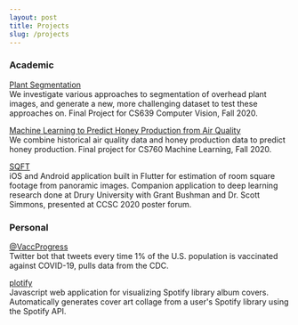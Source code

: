 ```yaml
---
layout: post
title: Projects
slug: /projects
---
```


### Academic
[Plant Segmentation](https://cpsiff.github.io/plant-segmentation)<br>
We investigate various approaches to segmentation of overhead plant images, and generate a new, more challenging dataset to test these approaches on. Final Project for CS639 Computer Vision, Fall 2020.
<br>

[Machine Learning to Predict Honey Production from Air Quality](https://cpsiff.github.io/assets/CS760_Final_Report.pdf)<br>
We combine historical air quality data and honey production data to predict honey production. Final project for CS760 Machine Learning, Fall 2020.
<br>

[SQFT](https://github.com/MCS-Drury/SyntaxErrors-2019)<br>
iOS and Android application built in Flutter for estimation of room square footage from panoramic images.
Companion application to deep learning research done at Drury University with Grant Bushman and Dr. Scott
Simmons,
presented at CCSC 2020 poster forum.
<br>

### Personal
[@VaccProgress](https://twitter.com/VaccProgress)<br>
Twitter bot that tweets every time 1% of the U.S. population is vaccinated against COVID-19, pulls data from the CDC.
<br>

[plotify](https://github.com/cpsiff/plotify)<br>
Javascript web application for visualizing Spotify library album covers.
Automatically generates cover art collage from a user's Spotify library using the Spotify API.<br>